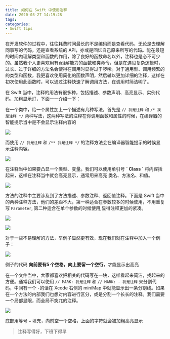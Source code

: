 ```yaml
---
title: 如何在 Swift 中使用注释
date: 2020-03-27 14:19:28
tags:
categories:
- Swift tips
---
```


在开发软件的过程中，往往耗费时间最长的不是编码而是查看代码，无论是去理解同事写的代码，还是查看系统的 API，亦或是回忆自己原来所写的代码。能在最短的时间内理解类型和函数的作用，除了良好的函数命名以外，注释也是必不可少的。虽然我个人更喜欢用有`自注解`能力的函数和类命令，但是在遇见复杂逻辑时，过长、过于详细的方法名会使得在调用时显得过于啰嗦。对于通用型、调用频繁的的类型和函数，我更喜欢使用简化的函数声明，然后辅以更加详细的注释，这样在初次使用此函数时，可以通过注释快速了解调用方法，在调用时简洁明了。

在 Swift 当中，注释的用法有很多种，包括描述、参数声明、高亮显示、实例代码、加粗显示灯，下面一一介绍一下：


在一个类中，给一个属性加上一个描述有几种写法，首先是 `// 我是注释` 和 `/* 我是注释 */` 两种写法，这两种写法的注释在你调用函数和属性的时候，在编译器的智能提示当中是不会显示注释内容的

![](https://ssbun-lot.oss-cn-beijing.aliyuncs.com/img/20200327144218.png)

而使用 `// 我是注释` 和 `/** 我是注释 */` 的注释方法会在编译器智能提示的时候显示注释内容。

![](https://ssbun-lot.oss-cn-beijing.aliyuncs.com/img/20200327144828.png)

在注释当中如果要凸显一个类型、变量。我们可以使用单引号 **\` Class \`** 将内容括起来，这样在注释当中就会高亮显示，通常用来高亮 类名、方法名、和值。

![](https://ssbun-lot.oss-cn-beijing.aliyuncs.com/img/20200327145823.png)


方法的注释中主要涉及到了方法描述、参数注释、返回值注释。下面是 Swift 当中的两种注释方法，他们的差距不大，第一种适合在参数较多的时候使用，不用重复写 `Parameter`, 第二种适合在单个参数的时候使用,显得注释更加的紧凑。

![](https://ssbun-lot.oss-cn-beijing.aliyuncs.com/img/20200327151634.png)

![](https://ssbun-lot.oss-cn-beijing.aliyuncs.com/img/20200327151724.png)


对于一些不易理解的方法，举例子显然更有效，现在我们就在注释中加入一个例子：

![](https://ssbun-lot.oss-cn-beijing.aliyuncs.com/img/20200327153453.png)

例子的代码 **向前要有5 个空格，向上要留一个空行**，才能显示出高亮

在一个文件当中，大家都喜欢把相关的代码写在一块，这样看起来简洁，找起来的方便。通常我们可以使用 `// MARK: 我是注释` 和 `// MARK: - 我是注释` 来分割代码，中间有一个 `-`的话在 Xcode 右侧的 miniMap 中就能显示出一条分割线。如果在一个方法的内部我们也想对内容进行区分，或是分割一个长长的注释。我们需要一个局部显眼，而全局不突兀的注释。

![](https://ssbun-lot.oss-cn-beijing.aliyuncs.com/img/20200327154753.png)

底部用等号 `=` 填充，向前空一个空格，上面的字符就会被加粗高亮显示

> 注释写得好，下班下得早

